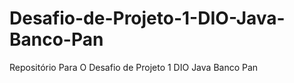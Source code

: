 # Desafio-de-Projeto-1-DIO-Java-Banco-Pan
Repositório Para O Desafio de Projeto 1 DIO Java Banco Pan

